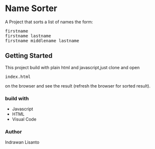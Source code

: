 # Name Sorter

A Project that sorts a list of names the form:
<pre>
firstname
firstname lastname
firstname middlename lastname
</pre>

## Getting Started
This project build with plain html and javascript,just clone and open <pre>index.html</pre> on the browser and see the result (refresh the browser for sorted result).

### build with

<ul>
  <li>Javascript</li>
  <li>HTML</li>
  <li>Visual Code</li>
</ul>

### Author
Indrawan Lisanto

